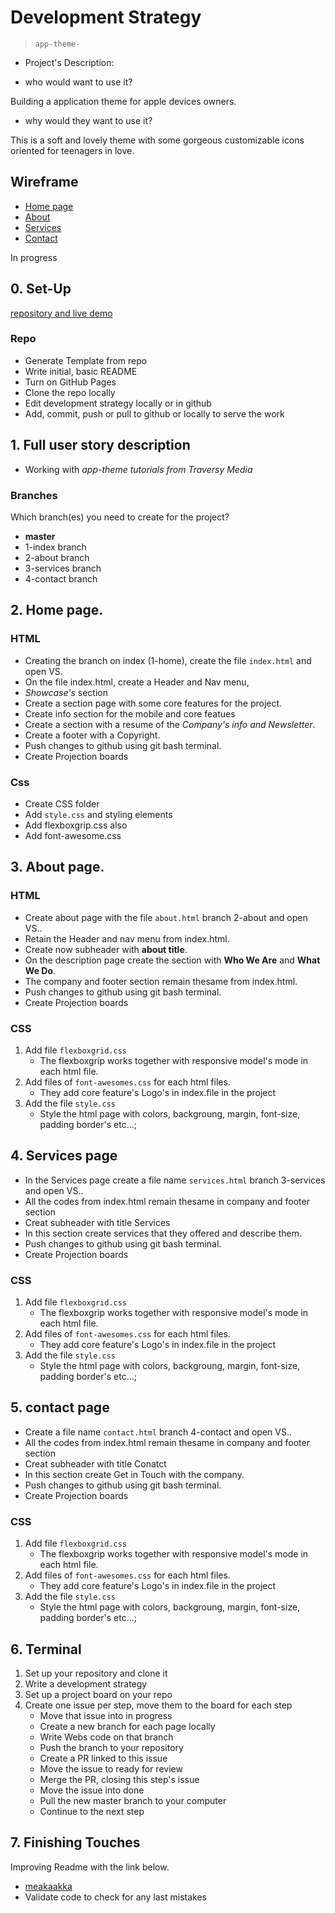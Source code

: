 # Development Strategy

> `app-theme-`

- Project's Description:

- who would want to use it?

Building a application theme for apple devices owners.

- why would they want to use it?

This is a soft and lovely theme with some gorgeous customizable icons oriented for teenagers in love.

## Wireframe

- [Home page](https://wireframe.cc/Amd3DJ)
- [About](https://wireframe.cc/kGalXV)
- [Services](https://wireframe.cc/z3znq7)
- [Contact](https://wireframe.cc/T9j2qt)

In progress

## 0. Set-Up

[repository and live demo](https://brainketunze.github.io/app-theme-/)

### Repo

  - Generate Template from repo
  - Write initial, basic README
  - Turn on GitHub Pages
  - Clone the repo locally
  - Edit development strategy locally or in github
  - Add, commit, push or pull to github or locally to serve the work

## 1. Full user story description

- Working with _app-theme tutorials from Traversy Media_

### Branches

Which branch(es) you need to create for the project?

- **master** 
- 1-index branch  
- 2-about branch  
- 3-services branch
- 4-contact branch

## 2. Home page. 

### HTML
   - Creating the branch on index (1-home), create the file `index.html` and open VS.
   - On the file index.html, create a Header and Nav menu,
   - _Showcase's_ section
   - Create a section page with some core features for the project.
   - Create info section for the mobile and core featues
   - Create a section with a resume of the _Company's info and Newsletter_.
   - Create a footer with a Copyright.
   - Push changes to github using git bash terminal.
   - Create Projection boards
   
### Css
   - Create CSS folder
   - Add `style.css` and styling elements
   - Add flexboxgrip.css also
   - Add font-awesome.css
   
## 3. About page. 

### HTML
   - Create about page with the file `about.html` branch 2-about and open VS..
   - Retain the Header and nav menu from index.html.
   - Create now subheader with **about title**.
   - On the description page create the section with **Who We Are** and **What We Do**.
   - The company and footer section remain thesame from index.html.
   - Push changes to github using git bash terminal.
   - Create Projection boards
   
### CSS
1. Add file `flexboxgrid.css`
   - The flexboxgrip works together with responsive model's mode in each html file.
2. Add files of `font-awesomes.css` for each html files.
   - They add core feature's Logo's in index.file in the project
3. Add the file `style.css`
   - Style the html page with colors, backgroung, margin, font-size, padding border's etc...;

## 4. Services page
   - In the Services page create a file name `services.html` branch 3-services and open VS..
   - All the codes from index.html remain thesame in company and footer section
   - Creat subheader with title Services
   - In this section create services that they offered and describe them.
   - Push changes to github using git bash terminal.
   - Create Projection boards
   
### CSS
   
1. Add file `flexboxgrid.css`
   - The flexboxgrip works together with responsive model's mode in each html file.
2. Add files of `font-awesomes.css` for each html files.
   - They add core feature's Logo's in index.file in the project
3. Add the file `style.css`
   - Style the html page with colors, backgroung, margin, font-size, padding border's etc...;

## 5. contact page
   - Create a file name `contact.html` branch 4-contact and open VS..
   - All the codes from index.html remain thesame in company and footer section
   - Creat subheader with title Conatct
   - In this section create Get in Touch with the company.
   - Push changes to github using git bash terminal.
   - Create Projection boards

### CSS

1. Add file `flexboxgrid.css`
   - The flexboxgrip works together with responsive model's mode in each html file.
2. Add files of `font-awesomes.css` for each html files.
   - They add core feature's Logo's in index.file in the project
3. Add the file `style.css`
   - Style the html page with colors, backgroung, margin, font-size, padding border's etc...;
  
## 6. Terminal

1. Set up your repository and clone it
2. Write a development strategy
3. Set up a project board on your repo
4. Create one issue per step, move them to the board
   for each step
   - Move that issue into in progress
   - Create a new branch for each page locally
   - Write Webs code on that branch
   - Push the branch to your repository
   - Create a PR linked to this issue
   - Move the issue to ready for review
   - Merge the PR, closing this step's issue
   - Move the issue into done
   - Pull the new master branch to your computer
   - Continue to the next step

## 7. Finishing Touches

Improving Readme with the link below.

- [meakaakka](https://medium.com/@meakaakka/a-beginners-guide-to-writing-a-kickass-readme-7ac01da88ab3)
- Validate code to check for any last mistakes
